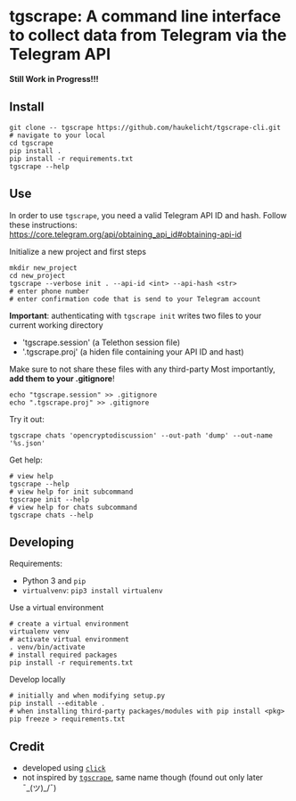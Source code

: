 # tgscrape: A command line interface to collect data from Telegram via the Telegram API 

**Still Work in Progress!!!**

## Install 

```shell
git clone -- tgscrape https://github.com/haukelicht/tgscrape-cli.git
# navigate to your local 
cd tgscrape
pip install .
pip install -r requirements.txt
tgscrape --help
```

## Use

In order to use `tgscrape`, you need a valid Telegram API ID and hash.
Follow these instructions: https://core.telegram.org/api/obtaining_api_id#obtaining-api-id
 
Initialize a new project and first steps

```shell
mkdir new_project
cd new_project
tgscrape --verbose init . --api-id <int> --api-hash <str>
# enter phone number
# enter confirmation code that is send to your Telegram account
```
**Important**: authenticating with `tgscrape init` writes two files to your current working directory

- 'tgscrape.session' (a Telethon session file)
- '.tgscrape.proj' (a hiden file containing your API ID and hast)

Make sure to not share these files with any third-party
Most importantly, **add them to your .gitignore**!

```
echo "tgscrape.session" >> .gitignore
echo ".tgscrape.proj" >> .gitignore
```

Try it out:

```shell
tgscrape chats 'opencryptodiscussion' --out-path 'dump' --out-name '%s.json' 
```

Get help:

```shell
# view help
tgscrape --help
# view help for init subcommand
tgscrape init --help
# view help for chats subcommand
tgscrape chats --help
```

## Developing

Requirements:

- Python 3 and `pip`
- `virtualvenv`: `pip3 install virtualenv`


Use a virtual environment

```shell 
# create a virtual environment
virtualenv venv
# activate virtual environment
. venv/bin/activate
# install required packages
pip install -r requirements.txt
```

Develop locally

```shell
# initially and when modifying setup.py
pip install --editable .
# when installing third-party packages/modules with pip install <pkg>
pip freeze > requirements.txt
```


## Credit

- developed using [`click`](https://palletsprojects.com/p/click/)
- not inspired by [`tgscrape`](https://github.com/logr4y/tgscrape), same name though (found out only later ¯\_(ツ)_/¯)